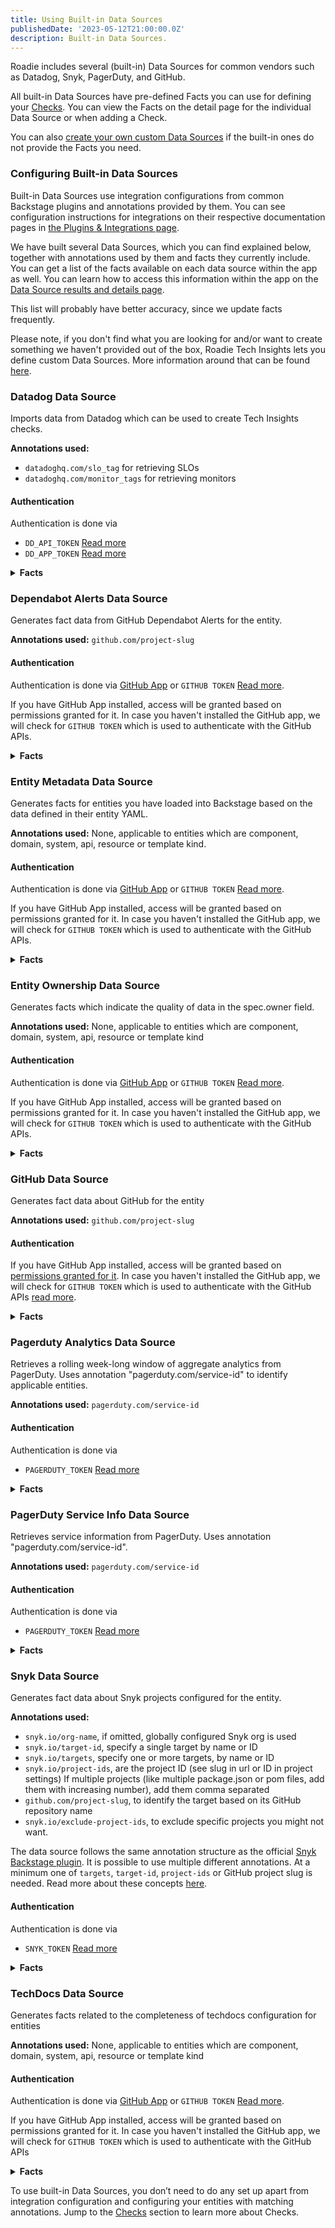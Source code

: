 ```yaml
---
title: Using Built-in Data Sources
publishedDate: '2023-05-12T21:00:00.0Z'
description: Built-in Data Sources.
---
```


Roadie includes several (built-in) Data Sources for common vendors such as Datadog, Snyk, PagerDuty, and GitHub. 
 
All built-in Data Sources have pre-defined Facts you can use for defining your [Checks](../checks/). You can view the Facts on the detail page for the individual Data Source or when adding a Check. 

You can also [create your own custom Data Sources]('../define-custom-data-sources/') if the built-in ones do not provide the Facts you need. 

### Configuring Built-in Data Sources

Built-in Data Sources use integration configurations from common Backstage plugins and annotations provided by them. You can see configuration instructions for integrations on their respective documentation pages in [the Plugins & Integrations page](/docs/integrations/).

We have built several Data Sources, which you can find explained below, together with annotations used by them and facts they currently include. You can get a list of the facts available on each data source within the app as well. You can learn how to access this information within the app on the [Data Source results and details page](../data-source-details/).

This list will probably have better accuracy, since we update facts frequently. 

Please note, if you don't find what you are looking for and/or want to create something we haven't provided out of the box, Roadie Tech Insights lets you define custom Data Sources. More information around that can be found [here](../define-custom-data-sources/).

### Datadog Data Source

Imports data from Datadog which can be used to create Tech Insights checks.

**Annotations used:** 
 * `datadoghq.com/slo_tag` for retrieving SLOs 
 * `datadoghq.com/monitor_tags` for retrieving monitors
 
#### Authentication
Authentication is done via 
* `DD_API_TOKEN` [Read more](https://docs.datadoghq.com/api/latest/)
* `DD_APP_TOKEN` [Read more](https://docs.datadoghq.com/api/latest/)

<details>
<summary><b> Facts </b></summary>

| Name | Description          |
| ------- | ------------------ |
| Slo Count  | Number of SLOs configured in datadog matched based on the annotated tag.|
| Monitor Count | Number of monitors configured in datadog with tags matching the monitor_tags annotation. |

</details>

### Dependabot Alerts Data Source

Generates fact data from GitHub Dependabot Alerts for the entity.

**Annotations used:** `github.com/project-slug`
 
#### Authentication
Authentication is done via [GitHub App](../../details/github-app-permissions/) or
`GITHUB TOKEN` [Read more](../../integrations/github-token/). 

If you have GitHub App installed, access will be granted based on permissions granted for it. In case you haven't installed the GitHub app, we will check for `GITHUB TOKEN` which is  used to authenticate with the GitHub APIs.

<details>
<summary><b> Facts </b></summary>
 
| Name | Description          |
| ------- | ------------------ |
| Open Alerts  | Number of Dependabot alerts with state "open".|
| Dismissed Alerts | Number of Dependabot alerts with state "dismissed".|
| Dismissed Without Reason Alerts | Number of Dependabot alerts with state "dismissed" that don\'t have dismissed_reason set.|
| Dismissed Without Comment Alerts | Number of Dependabot alerts with state "dismissed" that don\'t have dismissed_comment set.|
| Fixed Alerts |Number of Dependabot alerts with state "fixed".|
| Open Critical Severity Alerts | Number of open Dependabot alerts with "critical" severity.|
| Open High Severity Alerts | Number of open Dependabot alerts with "high" severity.|
| Open Medium Severity Alerts | Number of open Dependabot alerts with "medium" severity.|
| Open Low Severity Alerts | Number of open Dependabot alerts with "low" severity.|
| Dissmissed Critical Severity Alerts | Number of dismissed Dependabot alerts with "critical" severity.|
| Dissmissed High Severity Alerts | Number of dismissed Dependabot alerts with "high" severity.|
| Dissmissed Medium Severity Alerts | Number of dismissed Dependabot alerts with "medium" severity.|
| Dissmissed Low Severity Alerts | Number of dismissed Dependabot alerts with "low" severity.|
| Fixed Critical Severity Alerts | Number of fixed Dependabot alerts with "critical" severity.|
| Fixed High Severity Alerts | Number of fixed Dependabot alerts with "high" severity.|
| Fixed Medium Severity Alerts | Number of fixed Dependabot alerts with "medium" severity.|
| Fixed Low Severity Alerts | Number of fixed Dependabot alerts with "low" severity.|
| Oldest Open Alert Publish Date| Oldest alert publish date with state "open".|
| Oldest Open Alert Update Date| Oldest alert update date with state "open".|

</details>

### Entity Metadata Data Source

Generates facts for entities you have loaded into Backstage based on the data defined in their entity YAML.

**Annotations used:** None, applicable to entities which are component, domain, system, api, resource or template kind.

#### Authentication
Authentication is done via [GitHub App](../../details/github-app-permissions/) or
`GITHUB TOKEN` [Read more](../../integrations/github-token/). 

If you have GitHub App installed, access will be granted based on permissions granted for it. In case you haven't installed the GitHub app, we will check for `GITHUB TOKEN` which is  used to authenticate with the GitHub APIs.

<details>
<summary> <b>Facts</b> </summary>

| Name | Description          |
| ------- | ------------------ |
| Has Title  | The entity has a title in metadata.|
| Has Description| The entity has a description in metadata.|
| Has Relationship | Has relationships defined to other entities.|
| Has Tags | The entity has tags in metadata.|
| Kind | The entity kind.|
| Name | The entity name.|
| Namespace | The entity namespace.|
| Title | The entity title.|
| Description | The entity description.|
| Type | The entity type.|
| Lifecycle | The entity lifecycle.|
| GitHub Project Slug | The entity's Github project slug. |
| Tags | The entity's tags.|
| Owner | The entity owner.|
| Annotation Keys | The entity annotation keys.|
| Label Keys | The entity label keys.|
| Link Urls | Links urls associated with the entity.|

</details>

### Entity Ownership Data Source

Generates facts which indicate the quality of data in the spec.owner field.

**Annotations used:** None, applicable to entities which are component, domain, system, api, resource or template kind
 
#### Authentication
Authentication is done via [GitHub App](../../details/github-app-permissions/) or
`GITHUB TOKEN` [Read more](../../integrations/github-token/). 

If you have GitHub App installed, access will be granted based on permissions granted for it. In case you haven't installed the GitHub app, we will check for `GITHUB TOKEN` which is  used to authenticate with the GitHub APIs. 

<details>
<summary> <b>Facts</b> </summary>

| Name | Description          |
| ------- | ------------------ |
| Has Owner  | The spec.owner field is set.|
| Has Group Owner | The spec.owner field is set and refers to a group.|
| Has Relationship | Has relationships defined to other entities.|
| Owner | The entity owner.|
| System | The system that the entity belongs to.|
| Depends On | An array of entity references to the components and resources that the entity depends on.|
| Dependency of | An array of entity references to the components and resources that the resource is a dependency. |
| Consumes APIs | An array of entity references to the APIs that are consumed by the entity.|
| Provides APIs | An array of entity references to the APIs that are provided by the entity.|
| Subcomponent Of | An entity reference to another component of which the entity is a part.|

</details>

### GitHub Data Source

Generates fact data about GitHub for the entity

**Annotations used:** `github.com/project-slug`

#### Authentication

If you have GitHub App installed, access will be granted based on [permissions granted for it](../../details/github-app-permissions/). In case you haven't installed the GitHub app, we will check for `GITHUB TOKEN` which is  used to authenticate with the GitHub APIs [read more](../../integrations/github-token/).

<details>
<summary><b> Facts </b> </summary>

| Name | Description          |
| ------- | ------------------ |
| Amount Of Open Pull Requests | Number of GitHub pull requests configured for this entity.|

</details>

### Pagerduty Analytics Data Source

Retrieves a rolling week-long window of aggregate analytics from PagerDuty. Uses annotation "pagerduty.com/service-id" to identify applicable entities.

**Annotations used:** `pagerduty.com/service-id`

#### Authentication
Authentication is done via 
* `PAGERDUTY_TOKEN` [Read more](../../integrations/pagerduty/)

<details>
<summary> <b>Facts</b> </summary>

| Name | Description          |
| ------- | ------------------ |
| Mean Assignment Count  | Mean count of instances where responders were assigned an incident (including through reassignment or escalation) or accepted a responder request.|
| Mean Engaged Seconds | Mean engaged time across all responders for incidents that match the given filters. Engaged time is measured from the time a user engages with an incident (by acknowledging or accepting a responder request) until the incident is resolved. This may include periods in which the incidents was snoozed.|
| Mean Engaged User Count | Mean number of users who engaged with an incident. Engaged is defined as acknowledging an incident or accepting a responder request in it.|
| Mean Seconds To Engage | A measure of people response time. This metric measures the time from the first user engagement (acknowledge or responder accept) to the last. This metric is only used for incidents with multiple responders; for incidents with one or no engaged users, this value is null.|
| Mean Seconds To First Ack | Mean time between the start of an incident, and the first responder to acknowledge.|
| Mean Seconds To Mobilize | Mean time between the start of an incident, and the last additional responder to acknowledge. For incidents with one or no engaged users, this value is null. |
| Mean Seconds To Resolve | Mean time from when an incident was triggered until it was resolved.|
| Total Business Hour Interruptions | Total number of unique interruptions during business hours. Business hour: 8am-6pm Mon-Fri, based on the user’s time zone.|
| Total Engaged Seconds | Total engaged time across all responders for incidents. Engaged time is measured from the time a user engages with an incident (by acknowledging or accepting a responder request) until the incident is resolved. This may include periods in which the incidents was snoozed.|
| Total Escalation count | Total count of instances where an incident is escalated between responders assigned to an escalation policy.|
| Total Incident count | The total number of incidents that were created.|
| Total Off Hour Interruptions | Total number of unique interruptions during off hours. Off hour: 6pm-10pm Mon-Fri and all day Sat-Sun, based on the user’s time zone.|
| Total Sleep Hour Interruptions | Total number of unique interruptions during sleep hours. Sleep hour: 10pm-8am every day, based on the user’s time zone.|
| Total Snoozed Seconds | Total number of seconds incidents were snoozed.|
| Up Time Pct | The percentage of time in the defined date range that the service was not interrupted by a major incident.|

</details>

### PagerDuty Service Info Data Source

Retrieves service information from PagerDuty. Uses annotation "pagerduty.com/service-id".

**Annotations used:** `pagerduty.com/service-id`
#### Authentication
Authentication is done via 
* `PAGERDUTY_TOKEN` [Read more](../../integrations/pagerduty/)

<details>
<summary> <b>Facts</b> </summary>

| Name | Description          |
| ------- | ------------------ |
| Has Scheduled Actions  | A Boolean indicating if the service has automatic scheduled actions configured.|
| Has Description | A Boolean indicating if the service has a description.|
| Has Support Hours Set | A Boolean indicating if the service has at least one day of the week of support hours assigned to it in PagerDuty.|
| Has Escalation Policy | A Boolean indicating if the service has escalation policy assigned to it in PagerDuty.|
| Has Teams Assigned | A Boolean indicating if the service has teams assigned to it in PagerDuty.|
| Alert Creation Type | Alert creation type of the service. Determines whether a service creates only incidents, or both alerts and incidents. Applicable values are "create_incidents" or "create_alerts_and_incidents".|
| Integration Types | A set of integration types configured for the service.|
| Latest Incident | Creation Datetime of the latest incident for the service. Defaults to Epoch 0.|

</details>

### Snyk Data Source

Generates fact data about Snyk projects configured for the entity.

**Annotations used:** 
  * `snyk.io/org-name`, if omitted, globally configured Snyk org is used
  * `snyk.io/target-id`, specify a single target by name or ID
  * `snyk.io/targets`, specify one or more targets, by name or ID
  * `snyk.io/project-ids`, are the project ID (see slug in url or ID in project settings) If multiple projects (like multiple package.json or pom files, add them with increasing number), add them comma separated
  * `github.com/project-slug`, to identify the target based on its GitHub repository name
  * `snyk.io/exclude-project-ids`, to exclude specific projects you might not want.

The data source follows the same annotation structure as the official [Snyk Backstage plugin](https://github.com/snyk-tech-services/backstage-plugin-snyk#getting-started). It is possible to use multiple different annotations. At a minimum one of `targets`, `target-id`, `project-ids` or GitHub project slug is needed. Read more about these concepts [here](https://docs.snyk.io/snyk-admin/introduction-to-snyk-projects).


#### Authentication
Authentication is done via 
* `SNYK_TOKEN` [Read more](../../integrations/snyk/)
  
<details>
<summary> <b>Facts</b> </summary>

| Name | Description          |
| ------- | ------------------ |
| Amount of Projects  | Number of Snyk projects configured for this entity.|
| Test Frequencies | A collection of test frequencies configured for the projects of the entity. Individual values can be 'daily', 'weekly or 'never'.|
| Monitored Statuses | A collection of monitored statuses for the projects of the entity. Individual values can be either true or false.|
| Total Dependencies | Sum of all dependencies across all Snyk projects for this entity.|
| Low Severity Issue Count | Sum of all low severity issues across all Snyk projects for this entity.|
| Medium Severity Issue Count | Sum of all medium severity issues across all Snyk projects for this entity.|
| High Severity Issue Count | Sum of all high severity issues across all Snyk projects for this entity.|
| Critical Severity Issue Count Incident | Sum of all critical severity issues across all Snyk projects for this entity.|
| Last Tested Date | Latest test timestamp of any Snyk project configured for this entity.|
| Tags | A collection of tags for the projects of the entity. Stored as "key=value" strings.|
| Criticality Attributes | A collection of attributes under "criticality" key for the projects of the entity.|
| Environment Attributes | A collection of attributes under "environment" key for the projects of the entity.|
| Lifecycle Attributes | A collection of attributes under "lifecycle" key for the projects of the entity.|

</details>

### TechDocs Data Source

Generates facts related to the completeness of techdocs configuration for entities

**Annotations used:** None, applicable to entities which are component, domain, system, api, resource or template kind

#### Authentication
Authentication is done via [GitHub App](../../details/github-app-permissions/) or
`GITHUB TOKEN` [Read more](../../integrations/github-token/). 

If you have GitHub App installed, access will be granted based on permissions granted for it. In case you haven't installed the GitHub app, we will check for `GITHUB TOKEN` which is  used to authenticate with the GitHub APIs

<details>
<summary> <b>Facts</b> </summary>

| Name | Description          |
| ------- | ------------------ |
|  Has Annotation Backstage Io Techdocs Ref | The entity has a TechDocs reference annotation.|

</details>

To use built-in Data Sources, you don’t need to do any set up apart from integration configuration and configuring your entities with matching annotations. Jump to the [Checks](../checks/) section to learn more about Checks.
